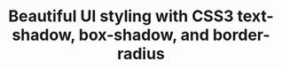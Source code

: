---
title: Beautiful UI styling with CSS3 text-shadow, box-shadow, and border-radius
authors:
- henrik-helmers
- layout: article
---